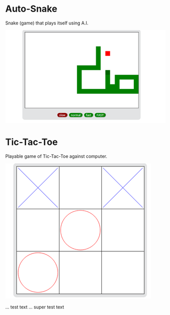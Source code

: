 # Auto-Snake

Snake (game) that plays itself using A.I.

![img 1](hrysnake.png)

# Tic-Tac-Toe

Playable game of Tic-Tac-Toe against computer.

![img 2](hryttt.png)



... test text ...
super test text
